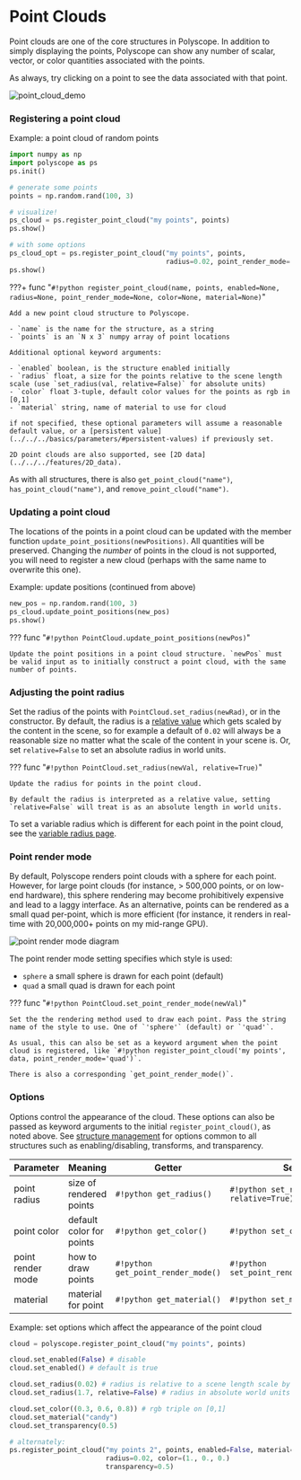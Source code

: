 # Point Clouds

Point clouds are one of the core structures in Polyscope. In addition to simply displaying the points, Polyscope can show any number of scalar, vector, or color quantities associated with the points.

As always, try clicking on a point to see the data associated with that point.

![point_cloud_demo](../../media/point_cloud_demo.gif)

### Registering a point cloud

Example: a point cloud of random points
```python
import numpy as np
import polyscope as ps
ps.init()

# generate some points
points = np.random.rand(100, 3)

# visualize!
ps_cloud = ps.register_point_cloud("my points", points)
ps.show()

# with some options
ps_cloud_opt = ps.register_point_cloud("my points", points, 
                                       radius=0.02, point_render_mode='quad')
ps.show()
```

???+ func "`#!python register_point_cloud(name, points, enabled=None, radius=None, point_render_mode=None, color=None, material=None)`"

    Add a new point cloud structure to Polyscope.

    - `name` is the name for the structure, as a string
    - `points` is an `N x 3` numpy array of point locations

    Additional optional keyword arguments:

    - `enabled` boolean, is the structure enabled initially
    - `radius` float, a size for the points relative to the scene length scale (use `set_radius(val, relative=False)` for absolute units)
    - `color` float 3-tuple, default color values for the points as rgb in [0,1]
    - `material` string, name of material to use for cloud

    if not specified, these optional parameters will assume a reasonable default value, or a [persistent value](../../../basics/parameters/#persistent-values) if previously set.
    
    2D point clouds are also supported, see [2D data](../../../features/2D_data).


As with all structures, there is also `get_point_cloud("name")`, `has_point_cloud("name")`, and `remove_point_cloud("name")`.

### Updating a point cloud

The locations of the points in a point cloud can be updated with the member function `update_point_positions(newPositions)`. All quantities will be preserved. Changing the _number_ of points in the cloud is not supported, you will need to register a new cloud (perhaps with the same name to overwrite this one).


Example: update positions (continued from above)
```python
new_pos = np.random.rand(100, 3)
ps_cloud.update_point_positions(new_pos)
ps.show()
```

??? func "`#!python PointCloud.update_point_positions(newPos)`"

    Update the point positions in a point cloud structure. `newPos` must be valid input as to initially construct a point cloud, with the same number of points.


### Adjusting the point radius

Set the radius of the points with `PointCloud.set_radius(newRad)`, or in the constructor. By default, the radius is a [relative value]([[url.prefix]]/basics/parameters/#scaled-values) which gets scaled by the content in the scene, so for example a default of `0.02` will always be a reasonable size no matter what the scale of the content in your scene is. Or, set `relative=False` to set an absolute radius in world units.

??? func "`#!python PointCloud.set_radius(newVal, relative=True)`"

    Update the radius for points in the point cloud.

    By default the radius is interpreted as a relative value, setting `relative=False` will treat is as an absolute length in world units.

To set a variable radius which is different for each point in the point cloud, see the [variable radius page]([[url.prefix]]/structures/point_cloud/variable_radius/).


### Point render mode

By default, Polyscope renders point clouds with a sphere for each point. However, for large point clouds (for instance, > 500,000 points, or on low-end hardware), this sphere rendering may become prohibitively expensive and lead to a laggy interface. As an alternative, points can be rendered as a small quad per-point, which is more efficient (for instance, it renders in real-time with 20,000,000+ points on my mid-range GPU).

![point render mode diagram](../../media/point_render_mode_diagram.jpg)

The point render mode setting specifies which style is used:

- `sphere` a small sphere is drawn for each point (default)
- `quad` a small quad is drawn for each point

??? func "`#!python PointCloud.set_point_render_mode(newVal)`"

    Set the the rendering method used to draw each point. Pass the string name of the style to use. One of `'sphere'` (default) or `'quad'`.

    As usual, this can also be set as a keyword argument when the point cloud is registered, like `#!python register_point_cloud('my points', data, point_render_mode='quad')`.

    There is also a corresponding `get_point_render_mode()`.


### Options

Options control the appearance of the cloud. These options can also be passed as keyword arguments to the initial `register_point_cloud()`, as noted above.  See [structure management]([[url.prefix]]/structures/structure_management/#structure-options) for options common to all structures such as enabling/disabling, transforms, and transparency.


**Parameter** | **Meaning** | **Getter** | **Setter** | **Persistent?**
--- | --- | --- | --- | ---
point radius | size of rendered points | `#!python get_radius()` | `#!python set_radius(newVal, relative=True)` | [yes](../../../basics/parameters/#persistent-values) |
point color | default color for points | `#!python get_color()` | `#!python set_color(newVal)` | [yes](../../../basics/parameters/#persistent-values) |
point render mode | how to draw points | `#!python get_point_render_mode()` | `#!python set_point_render_mode(newVal)` | [yes](../../../basics/parameters/#persistent-values) |
material | material for point | `#!python get_material()` | `#!python set_material(newVal)` | [yes](../../../basics/parameters/#persistent-values) |


Example: set options which affect the appearance of the point cloud
```python
cloud = polyscope.register_point_cloud("my points", points)

cloud.set_enabled(False) # disable
cloud.set_enabled() # default is true

cloud.set_radius(0.02) # radius is relative to a scene length scale by default
cloud.set_radius(1.7, relative=False) # radius in absolute world units

cloud.set_color((0.3, 0.6, 0.8)) # rgb triple on [0,1]
cloud.set_material("candy")
cloud.set_transparency(0.5)

# alternately:
ps.register_point_cloud("my points 2", points, enabled=False, material='candy',
                        radius=0.02, color=(1., 0., 0.)
                        transparency=0.5)
```
